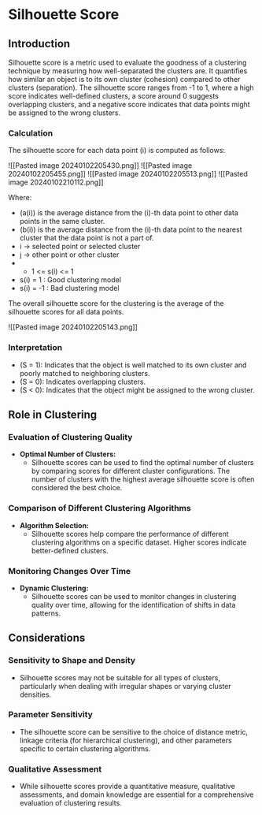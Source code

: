 
# Silhouette Score

## Introduction

Silhouette score is a metric used to evaluate the goodness of a clustering technique by measuring how well-separated the clusters are. It quantifies how similar an object is to its own cluster (cohesion) compared to other clusters (separation). The silhouette score ranges from -1 to 1, where a high score indicates well-defined clusters, a score around 0 suggests overlapping clusters, and a negative score indicates that data points might be assigned to the wrong clusters.

### Calculation

The silhouette score for each data point \(i\) is computed as follows:

![[Pasted image 20240102205430.png]]
![[Pasted image 20240102205455.png]]
![[Pasted image 20240102205513.png]]
![[Pasted image 20240102210112.png]]

Where:
- \(a(i)\) is the average distance from the \(i\)-th data point to other data points in the same cluster.
- \(b(i)\) is the average distance from the \(i\)-th data point to the nearest cluster that the data point is not a part of.
- i -> selected point or selected cluster
- j -> other point or other cluster
- - 1 <= s(i) <= 1
- s(i) =   1 : Good clustering model
- s(i) = -1 : Bad clustering model

The overall silhouette score for the clustering is the average of the silhouette scores for all data points.

![[Pasted image 20240102205143.png]]

### Interpretation

- \(S = 1\): Indicates that the object is well matched to its own cluster and poorly matched to neighboring clusters.
- \(S = 0\): Indicates overlapping clusters.
- \(S < 0\): Indicates that the object might be assigned to the wrong cluster.

## Role in Clustering

### Evaluation of Clustering Quality
- **Optimal Number of Clusters:**
  - Silhouette scores can be used to find the optimal number of clusters by comparing scores for different cluster configurations. The number of clusters with the highest average silhouette score is often considered the best choice.
### Comparison of Different Clustering Algorithms
- **Algorithm Selection:**
  - Silhouette scores help compare the performance of different clustering algorithms on a specific dataset. Higher scores indicate better-defined clusters.
### Monitoring Changes Over Time
- **Dynamic Clustering:**
  - Silhouette scores can be used to monitor changes in clustering quality over time, allowing for the identification of shifts in data patterns.

## Considerations

### Sensitivity to Shape and Density
- Silhouette scores may not be suitable for all types of clusters, particularly when dealing with irregular shapes or varying cluster densities.
### Parameter Sensitivity
- The silhouette score can be sensitive to the choice of distance metric, linkage criteria (for hierarchical clustering), and other parameters specific to certain clustering algorithms.
### Qualitative Assessment
- While silhouette scores provide a quantitative measure, qualitative assessments, and domain knowledge are essential for a comprehensive evaluation of clustering results.